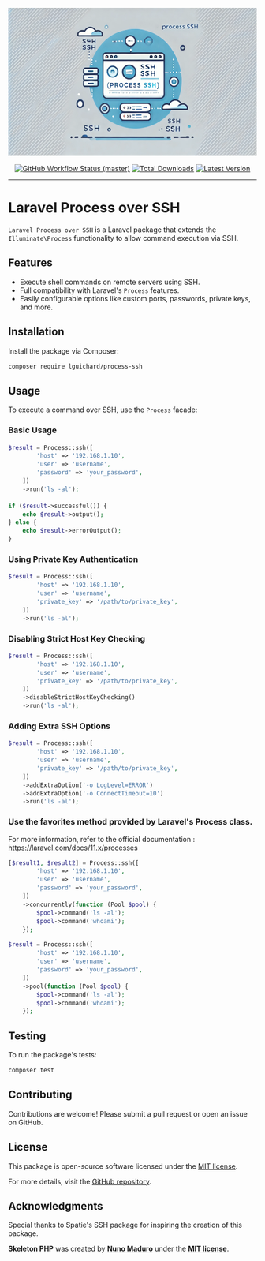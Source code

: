 <p align="center">
    <img src="https://raw.githubusercontent.com/lguichard/process-ssh/master/assets/visual.webp" height="300" alt="Laravel Process over SSH">
    <p align="center">
        <a href="https://github.com/lguichard/process-ssh/actions"><img alt="GitHub Workflow Status (master)" src="https://github.com/lguichard/process-ssh/actions/workflows/tests.yml/badge.svg"></a>
        <a href="https://packagist.org/packages/lguichard/process-ssh"><img alt="Total Downloads" src="https://img.shields.io/packagist/dt/lguichard/process-ssh"></a>
        <a href="https://packagist.org/packages/lguichard/process-ssh"><img alt="Latest Version" src="https://img.shields.io/packagist/v/lguichard/process-ssh"></a>
    </p>
</p>

------
# Laravel Process over SSH

`Laravel Process over SSH` is a Laravel package that extends the `Illuminate\Process` functionality to allow command execution via SSH.

## Features

- Execute shell commands on remote servers using SSH.
- Full compatibility with Laravel's `Process` features.
- Easily configurable options like custom ports, passwords, private keys, and more.

## Installation

Install the package via Composer:

```bash
composer require lguichard/process-ssh
```

## Usage

To execute a command over SSH, use the `Process` facade:

### Basic Usage

```php
$result = Process::ssh([
        'host' => '192.168.1.10',
        'user' => 'username',
        'password' => 'your_password',
    ])
    ->run('ls -al');

if ($result->successful()) {
    echo $result->output();
} else {
    echo $result->errorOutput();
}
```

### Using Private Key Authentication

```php
$result = Process::ssh([
        'host' => '192.168.1.10',
        'user' => 'username',
        'private_key' => '/path/to/private_key',
    ])
    ->run('ls -al');
```

### Disabling Strict Host Key Checking

```php
$result = Process::ssh([
        'host' => '192.168.1.10',
        'user' => 'username',
        'private_key' => '/path/to/private_key',
    ])
    ->disableStrictHostKeyChecking()
    ->run('ls -al');
```

### Adding Extra SSH Options
```php
$result = Process::ssh([
        'host' => '192.168.1.10',
        'user' => 'username',
        'private_key' => '/path/to/private_key',
    ])
    ->addExtraOption('-o LogLevel=ERROR')
    ->addExtraOption('-o ConnectTimeout=10')
    ->run('ls -al');
```

### Use the favorites method provided by Laravel's Process class.

For more information, refer to the official documentation : https://laravel.com/docs/11.x/processes

```php
[$result1, $result2] = Process::ssh([
        'host' => '192.168.1.10',
        'user' => 'username',
        'password' => 'your_password',
    ])
    ->concurrently(function (Pool $pool) {
        $pool->command('ls -al');
        $pool->command('whoami');
    });
```

```php
$result = Process::ssh([
        'host' => '192.168.1.10',
        'user' => 'username',
        'password' => 'your_password',
    ])
    ->pool(function (Pool $pool) {
        $pool->command('ls -al');
        $pool->command('whoami');
    });
```

## Testing

To run the package's tests:

```bash
composer test
```

## Contributing

Contributions are welcome! Please submit a pull request or open an issue on GitHub.

## License

This package is open-source software licensed under the [MIT license](LICENSE.md).

For more details, visit the [GitHub repository](https://github.com/lguichard/process-ssh).

## Acknowledgments
Special thanks to Spatie's SSH package for inspiring the creation of this package.

**Skeleton PHP** was created by **[Nuno Maduro](https://twitter.com/enunomaduro)** under the **[MIT license](https://opensource.org/licenses/MIT)**.
